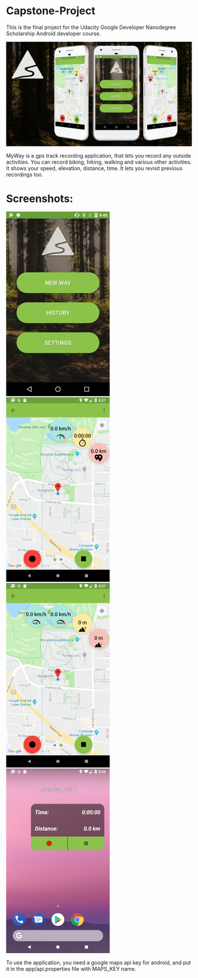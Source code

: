 # Capstone-Project
This is the final project for the Udacity Google Developer Nanodegree Scholarship Android developer course.

<p align="center">
 <img src="https://github.com/2ma/Capstone-Project/blob/master/images/IMG_2269.JPG" width="800"/>
 </p>

MyWay is a gps track recording application, that lets you record any outside activities. 
You can record biking, hiking, walking and various other activities. 
It shows your speed, elevation, distance, time. It lets you revisit previous recordings too.

# Screenshots:

<p align="left">
 <img src="https://github.com/2ma/Capstone-Project/blob/master/images/device-2018-07-02-214907_small.png" height="500"/>
<img src="https://github.com/2ma/Capstone-Project/blob/master/images/device-2018-07-02-220723_small.png" height="500"/>
<img src="https://github.com/2ma/Capstone-Project/blob/master/images/device-2018-07-02-220753_small.png" height="500"/>
<img src="https://github.com/2ma/Capstone-Project/blob/master/images/device-2018-07-02-220828_small.png" height="500"/>
</p>

To use the application, you need a google maps api key for android, and put it in the app/api.properties file with MAPS_KEY name.
